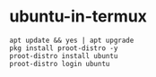 # ubuntu-in-termux
```
apt update && yes | apt upgrade 
pkg install proot-distro -y
proot-distro install ubuntu 
proot-distro login ubuntu
```

